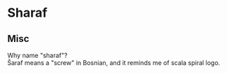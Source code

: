 
# Sharaf
 

## Misc
Why name "sharaf"?  
Šaraf means a "screw" in Bosnian, and it reminds me of scala spiral logo.

